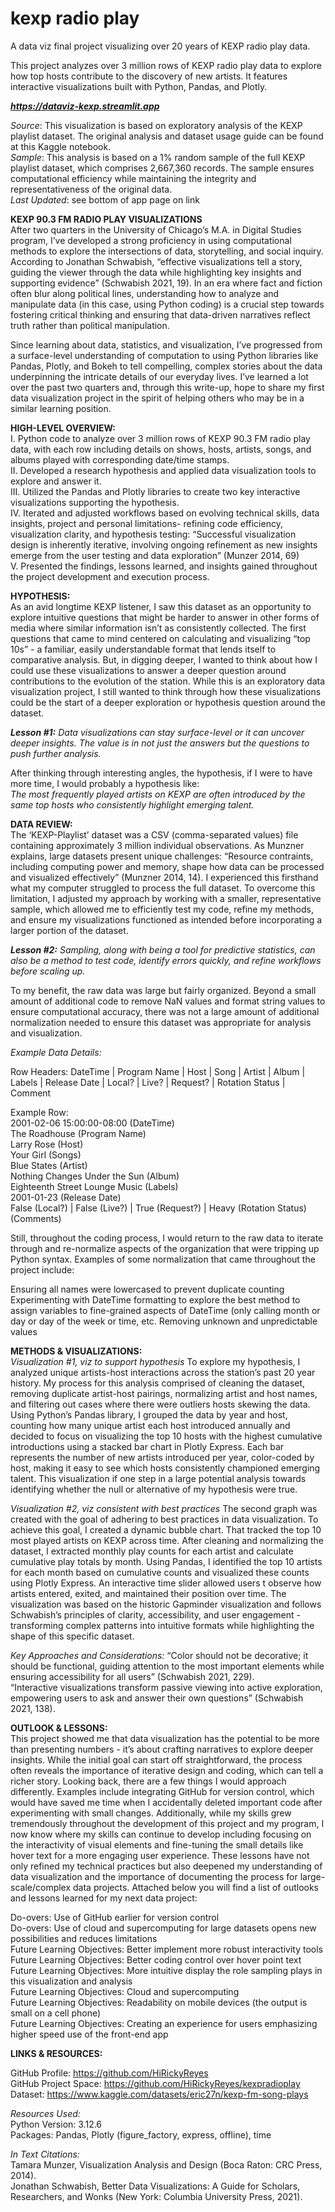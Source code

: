 # kexp radio play  
A data viz final project visualizing over 20 years of KEXP radio play data.

This project analyzes over 3 million rows of KEXP radio play data to explore how top hosts contribute to the discovery of new artists. It features interactive visualizations built with Python, Pandas, and Plotly.

___https://dataviz-kexp.streamlit.app___  

_Source_: This visualization is based on exploratory analysis of the KEXP playlist dataset. The original analysis and dataset usage guide can be found at this Kaggle notebook.  
_Sample_: This analysis is based on a 1% random sample of the full KEXP playlist dataset, which comprises 2,667,360 records. The sample ensures computational efficiency while maintaining the integrity and representativeness of the original data.  
_Last Updated_: see bottom of app page on link  

__KEXP 90.3 FM RADIO PLAY VISUALIZATIONS__  
After two quarters in the University of Chicago’s M.A. in Digital Studies program, I’ve developed a strong proficiency in using computational methods to explore the intersections of data, storytelling, and social inquiry. According to Jonathan Schwabish, “effective visualizations tell a story, guiding the viewer through the data while highlighting key insights and supporting evidence” (Schwabish 2021, 19). In an era where fact and fiction often blur along political lines, understanding how to analyze and manipulate data (in this case, using Python coding) is a crucial step towards fostering critical thinking and ensuring that data-driven narratives reflect truth rather than political manipulation. 

Since learning about data, statistics, and visualization, I’ve progressed from a surface-level understanding of computation to using Python libraries like Pandas, Plotly, and Bokeh to tell compelling, complex stories about the data underpinning the intricate details of our everyday lives. I’ve learned a lot over the past two quarters and, through this write-up, hope to share my first data visualization  project in the spirit of helping others who may be in a similar learning position. 

__HIGH-LEVEL OVERVIEW:__  
I. Python code to analyze over 3 million rows of KEXP 90.3 FM radio play data, with each row including details on shows, hosts, artists, songs, and albums played with corresponding date/time stamps.  
II. Developed a research hypothesis and applied data visualization tools to explore and answer it.  
III. Utilized the Pandas and Plotly libraries to create two key interactive visualizations supporting the hypothesis.  
IV. Iterated and adjusted workflows based on evolving technical skills, data insights, project and personal limitations- refining code efficiency, visualization clarity, and hypothesis testing: “Successful visualization design is inherently iterative, involving ongoing refinement as new insights emerge from the user testing and data exploration” (Munzer 2014, 69)  
V. Presented the findings, lessons learned, and insights gained throughout the project development and execution process. 

__HYPOTHESIS:__  
As an avid longtime KEXP listener, I saw this dataset as an opportunity to explore intuitive questions that might be harder to answer in other forms of media where similar information isn’t as consistently collected. The first questions that came to mind centered on calculating and visualizing “top 10s” - a familiar, easily understandable format that lends itself to comparative analysis. But, in digging deeper, I wanted to think about how I could use these visualizations to answer a deeper question around contributions to the evolution of the station. While this is an exploratory data visualization project, I still wanted to think through how these visualizations could be the start of a deeper exploration or hypothesis question around the dataset.

___Lesson #1:___ _Data visualizations can stay surface-level or it can uncover deeper insights. The value is in not just the answers but the questions to push further analysis._

After thinking through interesting angles, the hypothesis, if I were to have more time, I would probably a hypothesis like:  
_The most frequently played artists on KEXP are often introduced by the same top hosts who consistently highlight emerging talent._ 

__DATA REVIEW:__  
The ‘KEXP-Playlist’ dataset was a CSV (comma-separated values) file containing approximately 3 million individual observations. As Munzner explains, large datasets present unique challenges: “Resource contraints, including computing power and memory, shape how data can be processed and visualized effectively” (Munzner 2014, 14). I experienced this firsthand what my computer struggled to process the full dataset. To overcome this limitation, I adjusted my approach by working with a smaller, representative sample, which allowed me to efficiently test my code, refine my methods, and ensure my visualizations functioned as intended before incorporating a larger portion of the dataset. 

___Lesson #2:___ _Sampling, along with being a tool for predictive statistics, can also be a method to test code, identify errors quickly, and refine workflows before scaling up._

To my benefit, the raw data was large but fairly organized. Beyond a small amount of additional code to remove NaN values and format string values to ensure computational accuracy, there was not a large amount of additional normalization needed to ensure this dataset was appropriate for analysis and visualization. 

_Example Data Details:_ 

Row Headers:
DateTime | Program Name | Host | Song | Artist | Album | Labels | Release Date | Local? | Live? | Request? | Rotation Status | Comment

Example Row:  
2001-02-06 15:00:00-08:00 (DateTime)  
The Roadhouse (Program Name)  
Larry Rose (Host)  
Your Girl (Songs)  
Blue States (Artist)  
Nothing Changes Under the Sun (Album)  
Eighteenth Street Lounge Music (Labels)  
2001-01-23 (Release Date)  
False (Local?) | False (Live?) | True (Request?) | Heavy (Rotation Status)  
(Comments)

Still, throughout the coding process, I would return to the raw data to iterate through and re-normalize aspects of the organization that were tripping up Python syntax. Examples of some normalization that came throughout the project include:

Ensuring all names were lowercased to prevent duplicate counting
Experimenting with DateTime formatting to explore the best method to assign variables to fine-grained aspects of DateTime (only calling month or day or day of the week or time, etc. 
Removing unknown and unpredictable values 

__METHODS & VISUALIZATIONS:__   
_Visualization #1, viz to support hypothesis_
To explore my hypothesis, I analyzed unique artists-host interactions across the station’s past 20 year history. My process for this analysis comprised of cleaning the dataset, removing duplicate artist-host pairings, normalizing artist and host names, and filtering out cases where there were outliers hosts skewing the data. Using Python’s Pandas library, I grouped the data by year and host, counting how many unique artist each host introduced annually and decided to focus on visualizing the top 10 hosts with the highest cumulative introductions using a stacked bar chart in Plotly Express. Each bar represents the number of new artists introduced per year, color-coded by host, making it easy to see which hosts consistently championed emerging talent. This visualization if one step in a large potential analysis towards identifying whether the null or alternative of my hypothesis were true. 

_Visualization #2, viz consistent with best practices_
The second graph was created with the goal of adhering to best practices in data visualization. To achieve this goal, I created a dynamic bubble chart. That tracked the top 10 most played artists on KEXP across time. After cleaning and normalizing the dataset, I extracted monthly play counts for each artist and calculate cumulative play totals by month. Using Pandas, I identified the top 10 artists for each month based on cumulative counts and visualized these counts using Plotly Express. An interactive time slider allowed users t observe how artists entered, exited, and maintained their position over time. The visualization was based on the historic Gapminder visualization and follows Schwabish’s principles of clarity, accessibility, and user engagement - transforming complex patterns into intuitive formats while highlighting the shape of this specific dataset.   

_Key Approaches and Considerations:_ 
“Color should not be decorative; it should be functional, guiding attention to the most important elements while ensuring accessibility for all users” (Schwabish 2021, 229).  
“Interactive visualizations transform passive viewing into active exploration, empowering users to ask and answer their own questions” (Schwabish 2021, 138). 

__OUTLOOK & LESSONS:__  
This project showed me that data visualization has the potential to be more than presenting numbers - it’s about crafting narratives to explore deeper insights. While the initial goal can start off straightforward, the process often reveals the importance of iterative design and coding, which can tell a richer story. Looking back, there are a few things I would approach differently. Examples include integrating GitHub for version control, which would have saved me time when I accidentally deleted important code after experimenting with small changes. Additionally, while my skills grew tremendously throughout the development of this project and my program, I now know where my skills can continue to develop including focusing on the interactivity of visual elements and fine-tuning the small details like hover text for a more engaging user experience. These lessons have not only refined my technical practices but also deepened my understanding of data visualization and the importance of documenting the process for large-scale/complex data projects. Attached below you will find a list of outlooks and lessons learned for my next data project: 

Do-overs: Use of GitHub earlier for version control  
Do-overs: Use of cloud and supercomputing for large datasets opens new possibilities and reduces limitations  
Future Learning Objectives: Better implement more robust interactivity tools  
Future Learning Objectives: Better coding control over hover point text  
Future Learning Objectives: More intuitive display the role sampling plays in this visualization and analysis  
Future Learning Objectives: Cloud and supercomputing  
Future Learning Objectives: Readability on mobile devices (the output is small on a cell phone)  
Future Learning Objectives: Creating an experience for users emphasizing higher speed use of the front-end app

__LINKS & RESOURCES:__

GitHub Profile: https://github.com/HiRickyReyes  
GitHub Project Space: https://github.com/HiRickyReyes/kexpradioplay  
Dataset: https://www.kaggle.com/datasets/eric27n/kexp-fm-song-plays  

_Resources Used:_  
Python Version: 3.12.6  
Packages: Pandas, Plotly (figure_factory, express, offline), time  

_In Text Citations:_  
Tamara Munzer, Visualization Analysis and Design (Boca Raton: CRC Press, 2014).  
Jonathan Schwabish, Better Data Visualizations: A Guide for Scholars, Researchers, and Wonks (New York: Columbia University Press, 2021). 
